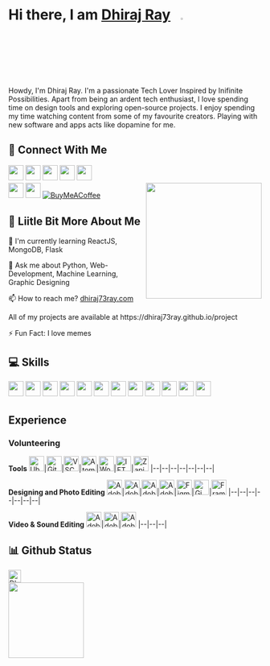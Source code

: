 # Hi there, I am [Dhiraj Ray](https://dhiraj73ray.github.io/)&nbsp;&nbsp;&nbsp;<img width="3%" src="https://i.imgur.com/u2WLlB8.gif" /> 

Howdy, I'm Dhiraj Ray. I'm a passionate Tech Lover Inspired by Inifinite Possibilities. Apart from being an ardent tech enthusiast, I love spending time on design tools and exploring open-source projects. I enjoy spending my time watching content from some of my favourite creators. Playing with new software and apps acts like dopamine for me. 

## 👥 Connect With Me 
<a href="https://www.facebook.com/profile.php?id=61550572627595"><img src="https://img.shields.io/badge/Facebook-%231877F2.svg?style=for-the-badge&logo=Facebook&logoColor=white" style="margin-bottom: 5px;" height="30px" target="_blank"></a> 
<a href="https://twitter.com/dhiraj73ray"><img src="https://img.shields.io/badge/Twitter-%231DA1F2.svg?style=for-the-badge&logo=Twitter&logoColor=white" style="margin-bottom: 5px;" height="30px" target="_blank"></a> 
<a href="https://www.instagram.com/dhiraj73ray/"><img src="https://img.shields.io/badge/Instagram-%23E4405F.svg?style=for-the-badge&logo=Instagram&logoColor=white" style="margin-bottom: 5px;" height="30px" target="_blank"></a> 
<a href="https://www.linkedin.com/in/dhirajray/"><img src="https://img.shields.io/badge/linkedin-%230077B5.svg?style=for-the-badge&logo=linkedin&logoColor=white" style="margin-bottom: 5px;" height="30px" target="_blank"></a> 
<a href="#"><img src="https://img.shields.io/badge/YouTube-%23FF0000.svg?style=for-the-badge&logo=YouTube&logoColor=white" style="margin-bottom: 5px;" height="30px" target="_blank"></a> 
<br/> 
<a href="#"><img src="https://img.shields.io/badge/Discord-%237289DA.svg?style=for-the-badge&logo=discord&logoColor=white" style="margin-bottom: 5px;" height="30px" target="_blank"></a> 
<a href="#"><img src="https://img.shields.io/badge/Reddit-FF4500?style=for-the-badge&logo=reddit&logoColor=white" style="margin-bottom: 5px;" height="30px" target="_blank"></a> 
[![BuyMeACoffee](https://img.shields.io/badge/Buy%20Me%20a%20Coffee-ffdd00?style=for-the-badge&logo=buy-me-a-coffee&logoColor=black)](https://buymeacoffee.com/harshtrivedi) 
<img align='right' src="https://media.giphy.com/media/M9gbBd9nbDrOTu1Mqx/giphy.gif" width="230">

## 💫 Liitle Bit More About Me 
<p>🌱 I'm currently learning ReactJS, MongoDB, Flask</p> 
<p>💬 Ask me about Python, Web-Development, Machine Learning, Graphic Designing</p> 
<p>📫 How to reach me? <a href="#">dhiraj73ray.com</a></p> 
<!-- <p>I used to regularly write articles on <a href="https://www.techetarian.com">Techetarian</a></p>  -->
<p>All of my projects are available at <a href="#"></a>https://dhiraj73ray.github.io/project</p> 
<p>⚡ Fun Fact: I love memes</p> 



## 💻 Skills 
<p> 
<img src="https://img.shields.io/badge/Python-GREEN?style=for-the-badge&logo=python&logoColor=BLACK" style="margin-bottom: 5px;" height="30px"> 
<img src="https://img.shields.io/badge/c-%2300599C.svg?style=for-the-badge&logo=c&logoColor=white" style="margin-bottom: 5px;" height="30px">
<img src="https://img.shields.io/badge/javascript-%23323330.svg?style=for-the-badge&logo=javascript&logoColor=%23F7DF1E" style="margin-bottom: 5px;" height="30px"> 
<img src="https://img.shields.io/badge/html5-%23E34F26.svg?style=for-the-badge&logo=html5&logoColor=white" style="margin-bottom: 5px;" height="30px"> 
<img src="https://img.shields.io/badge/css3-%231572B6.svg?style=for-the-badge&logo=css3&logoColor=white" style="margin-bottom: 5px;" height="30px">
<img src="https://img.shields.io/badge/Tensor%20Flow-%2300599C.svg?style=for-the-badge&logo=tensorflow&logoColor=white" style="margin-bottom: 5px;" height="30px">
<!-- <img src="https://img.shields.io/badge/php-5C54FB.svg?style=for-the-badge&logo=php&logoColor=white" style="margin-bottom: 5px;" height="30px">  -->
<img src="https://img.shields.io/badge/bootstrap-%23563D7C.svg?style=for-the-badge&logo=bootstrap&logoColor=white" style="margin-bottom: 5px;" height="30px"> 
<img src="https://img.shields.io/badge/react-%2320232a.svg?style=for-the-badge&logo=react&logoColor=%2361DAFB" style="margin-bottom: 5px;" height="30px"> 
<!-- <img src="https://img.shields.io/badge/tailwindcss-%2338B2AC.svg?style=for-the-badge&logo=tailwind-css&logoColor=white" style="margin-bottom: 5px;" height="30px">  -->
<!-- <img src="https://img.shields.io/badge/bulma-cyan?style=for-the-badge&logo=bulma&logoColor=black" style="margin-bottom: 5px;" height="30px">  -->
<img src="https://img.shields.io/badge/node.js-6DA55F?style=for-the-badge&logo=node.js&logoColor=white" style="margin-bottom: 5px;" height="30px"> 
<!-- <img src="https://img.shields.io/badge/express.js-%23404d59.svg?style=for-the-badge&logo=express&logoColor=%2361DAFB" style="margin-bottom: 5px;" height="30px">  -->
<img src="https://img.shields.io/badge/git-%23F05033.svg?style=for-the-badge&logo=git&logoColor=white" style="margin-bottom: 5px;" height="30px"> 
<img src="https://img.shields.io/badge/-Arduino-00979D?style=for-the-badge&logo=Arduino&logoColor=white" style="margin-bottom: 5px;" height="30px"> 
<img src="https://img.shields.io/badge/Linux-FCC624?style=for-the-badge&logo=linux&logoColor=black" style="margin-bottom: 5px;" height="30px"> 
<!-- <img src="https://img.shields.io/badge/Sass-DC5E9C?style=for-the-badge&logo=sass&logoColor=white" style="margin-bottom: 5px;" height="30px">  -->
</p>

## Experience 



### Volunteering 



**Tools** 
<img alt="Ubuntu" width="30px" src="https://raw.githubusercontent.com/harsh98trivedi/harsh98trivedi/master/icons/Ubuntu.svg"/>|<img alt="Git" width="30px" src="https://raw.githubusercontent.com/harsh98trivedi/harsh98trivedi/master/icons/Git.svg"/>|<img alt="VSCode" width="30px" src="https://raw.githubusercontent.com/harsh98trivedi/harsh98trivedi/master/icons/VSCode.svg"/>|<img alt="Atom" width="30px" src="https://raw.githubusercontent.com/harsh98trivedi/harsh98trivedi/master/icons/Atom.svg"/>|<img alt="WordPress" width="30px" src="https://raw.githubusercontent.com/harsh98trivedi/harsh98trivedi/master/icons/WP.svg"/>|<img alt="IFTTT" width="30px" src="https://www.vectorlogo.zone/logos/ifttt/ifttt-ar21.svg"/>|<img alt="Zapier" width="30px" src="https://www.vectorlogo.zone/logos/zapier/zapier-icon.svg"/> 
|--|--|--|--|--|--|--| 


**Designing and Photo Editing** 
<img alt="Adobe Photoshop" width="30px" src="https://raw.githubusercontent.com/harsh98trivedi/harsh98trivedi/master/icons/PS.svg"/>|<img alt="Adobe Lightroom" width="30px" src="https://raw.githubusercontent.com/harsh98trivedi/harsh98trivedi/master/icons/LR.svg"/>|<img alt="Adobe Illustrator" width="30px" src="https://raw.githubusercontent.com/harsh98trivedi/harsh98trivedi/master/icons/AI.svg"/>|<img alt="Adobe XD" width="30px" src="https://raw.githubusercontent.com/harsh98trivedi/harsh98trivedi/master/icons/XD.svg"/>|<img alt="Figma" width="30px" src="https://raw.githubusercontent.com/harsh98trivedi/harsh98trivedi/master/icons/Figma.svg"/>|<img alt="Gimp" width="30px" src="https://raw.githubusercontent.com/harsh98trivedi/harsh98trivedi/master/icons/Gimp.svg"/>|<img alt="Framer" width="30px" src="https://www.vectorlogo.zone/logos/framer/framer-icon.svg"/> 
|--|--|--|--|--|--|--| 


**Video & Sound Editing** 
<img alt="Adobe Premiere Pro" width="30px" src="https://raw.githubusercontent.com/harsh98trivedi/harsh98trivedi/master/icons/PremierePro.svg"/>|<img alt="Adobe After Effects" width="30px" src="https://raw.githubusercontent.com/harsh98trivedi/harsh98trivedi/master/icons/AfterEffects.svg"/>|<img alt="Adobe Audition" width="30px" src="https://raw.githubusercontent.com/harsh98trivedi/harsh98trivedi/master/icons/Audition.svg"/> 
|--|--|--| 


## 📊 Github Status 
<img height="25px" src="https://profile-counter.glitch.me/dhiraj73ray/count.svg" alt="Dhiraj Ray"/><br> 
<img height="150px" src="https://github-readme-streak-stats.herokuapp.com?user=dhiraj73ray&theme=chartreuse-dark&border_radius=5)](https://git.io/streak-stats"/>
